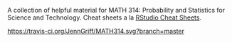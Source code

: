 A collection of helpful material for MATH 314: Probability and Statistics for Science and Technology.  Cheat sheets a la [RStudio Cheat Sheets](https://www.rstudio.com/resources/cheatsheets/).

https://travis-ci.org/JennGriff/MATH314.svg?branch=master
